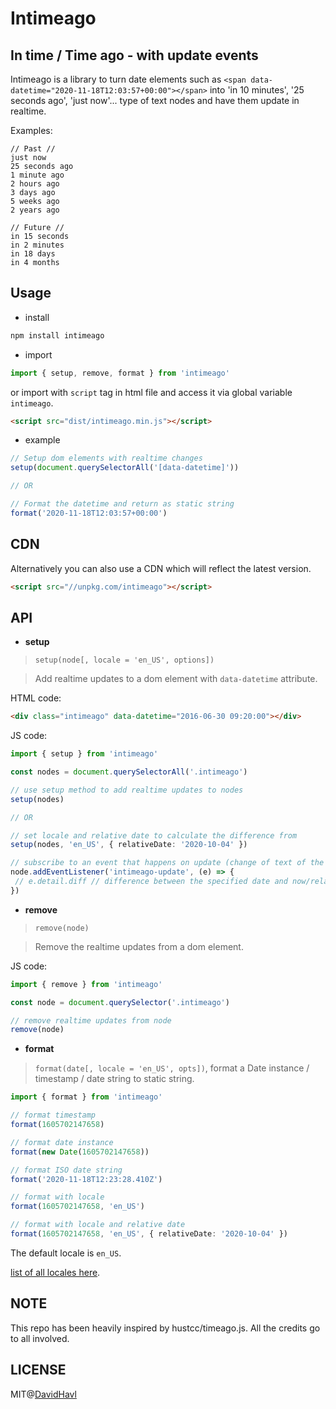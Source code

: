 # Intimeago

## In time / Time ago - with update events

Intimeago is a library to turn date elements such as `<span data-datetime="2020-11-18T12:03:57+00:00"></span>` into 'in 10 minutes', '25 seconds ago', 'just now'... type of text nodes and have them update in realtime.


Examples:

```plain
// Past //
just now
25 seconds ago
1 minute ago
2 hours ago
3 days ago
5 weeks ago
2 years ago

// Future //
in 15 seconds
in 2 minutes
in 18 days
in 4 months
```
## Usage

 - install

```bash
npm install intimeago
```

 - import

```ts
import { setup, remove, format } from 'intimeago'
```

or import with `script` tag in html file and access it via global variable `intimeago`.

```html
<script src="dist/intimeago.min.js"></script>
```

 - example

```ts
// Setup dom elements with realtime changes
setup(document.querySelectorAll('[data-datetime]')) 

// OR

// Format the datetime and return as static string
format('2020-11-18T12:03:57+00:00')
```

## CDN 

Alternatively you can also use a CDN which will reflect the latest version.

```html
<script src="//unpkg.com/intimeago"></script>
```

## API

 

 - **setup**
   
> `setup(node[, locale = 'en_US', options])`  

> Add realtime updates to a dom element with `data-datetime` attribute.

HTML code:

```html
<div class="intimeago" data-datetime="2016-06-30 09:20:00"></div>
```

JS code:

```ts
import { setup } from 'intimeago'

const nodes = document.querySelectorAll('.intimeago')

// use setup method to add realtime updates to nodes
setup(nodes)

// OR

// set locale and relative date to calculate the difference from
setup(nodes, 'en_US', { relativeDate: '2020-10-04' })

// subscribe to an event that happens on update (change of text of the element)
node.addEventListener('intimeago-update', (e) => {
 // e.detail.diff // difference between the specified date and now/relativeDate (in seconds)
})
```


 - **remove**
   
> `remove(node)`

> Remove the realtime updates from a dom element.

JS code:

```ts
import { remove } from 'intimeago'

const node = document.querySelector('.intimeago')

// remove realtime updates from node
remove(node)
```

- **format**

> `format(date[, locale = 'en_US', opts])`, format a Date instance / timestamp / date string to static string.

```ts
import { format } from 'intimeago'

// format timestamp
format(1605702147658)

// format date instance
format(new Date(1605702147658))

// format ISO date string
format('2020-11-18T12:23:28.410Z')

// format with locale
format(1605702147658, 'en_US')

// format with locale and relative date
format(1605702147658, 'en_US', { relativeDate: '2020-10-04' })
``` 

The default locale is `en_US`.

[list of all locales here](src/lib/lang).

## NOTE
This repo has been heavily inspired by hustcc/timeago.js. All the credits go to all involved.

## LICENSE

MIT@[DavidHavl](https://github.com/DavidHavl)
